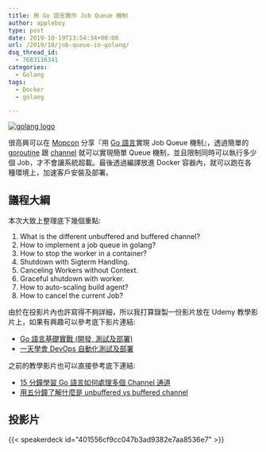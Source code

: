 ```yaml
---
title: 用 Go 語言實作 Job Queue 機制
author: appleboy
type: post
date: 2019-10-19T13:54:34+00:00
url: /2019/10/job-queue-in-golang/
dsq_thread_id:
  - 7683116341
categories:
  - Golang
tags:
  - Docker
  - golang

---
```

[![golang logo][1]][1]

很高興可以在 [Mopcon][2] 分享『用 [Go 語言][3]實現 Job Queue 機制』，透過簡單的 [goroutine][4] 跟 [channel][5] 就可以實現簡單 Queue 機制，並且限制同時可以執行多少個 Job，才不會讓系統超載。最後透過編譯放進 Docker 容器內，就可以跑在各種環境上，加速客戶安裝及部署。

<!--more-->

## 議程大綱

本次大致上整理底下幾個重點:

  1. What is the different unbuffered and buffered channel?
  2. How to implement a job queue in golang?
  3. How to stop the worker in a container?
  4. Shutdown with Sigterm Handling.
  5. Canceling Workers without Context.
  6. Graceful shutdown with worker.
  7. How to auto-scaling build agent?
  8. How to cancel the current Job?

由於在投影片內也許寫得不夠詳細，所以我打算錄製一份影片放在 Udemy 教學影片上，如果有興趣可以參考底下影片連結:

  * [Go 語言基礎實戰 (開發, 測試及部署)][6]
  * [一天學會 DevOps 自動化測試及部署][7]

之前的教學影片也可以直接參考底下連結:

  * [15 分鐘學習 Go 語言如何處理多個 Channel 通道][8]
  * [用五分鐘了解什麼是 unbuffered vs buffered channel][9]

## 投影片

{{< speakerdeck id="401556cf9cc047b3ad9382e7aa8536e7" >}}

 [1]: https://lh3.googleusercontent.com/jsocHCR9A9yEfDVUTrU0m42_aHhTEVDGW5p5PsQSx7GSlkt3gLjohfXH3S7P7p982332ruU_e-EtW0LwmiuZjvN65VIcyME-zE35C6EM0IV1nqY6KoNw3dwW2djjid3F-T5YgnJothA=w1920-h1080 "golang logo"
 [2]: https://mopcon.org/2019/
 [3]: https://golang.org
 [4]: https://tour.golang.org/concurrency/1
 [5]: https://tour.golang.org/concurrency/2
 [6]: https://www.udemy.com/course/golang-fight/?couponCode=GOLANG201911
 [7]: https://www.udemy.com/course/devops-oneday/?couponCode=DEVOPS201911
 [8]: https://blog.wu-boy.com/2019/05/handle-multiple-channel-in-15-minutes/
 [9]: https://blog.wu-boy.com/2019/04/understand-unbuffered-vs-buffered-channel-in-five-minutes/
